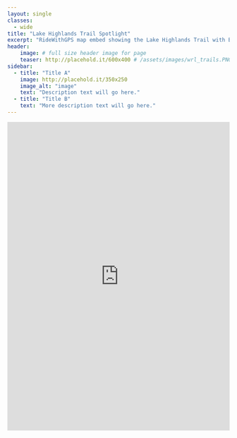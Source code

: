 ```yaml
---
layout: single
classes: 
  - wide
title: "Lake Highlands Trail Spotlight"
excerpt: "RideWithGPS map embed showing the Lake Highlands Trail with BikeDFW's recommended routes to nearby businesses and the locations of useful features like water fountains and repair stations."
header:
    image: # full size header image for page
    teaser: http://placehold.it/600x400 # /assets/images/wrl_trails.PNG # thumbnail for index page
sidebar:
  - title: "Title A"
    image: http://placehold.it/350x250
    image_alt: "image"
    text: "Description text will go here."
  - title: "Title B"
    text: "More description text will go here."
---
```


<iframe src="https://ridewithgps.com/embeds?type=region&id=8231" style="width: 1px; min-width: 100%; height: 700px; border: none;" scrolling="no"></iframe>